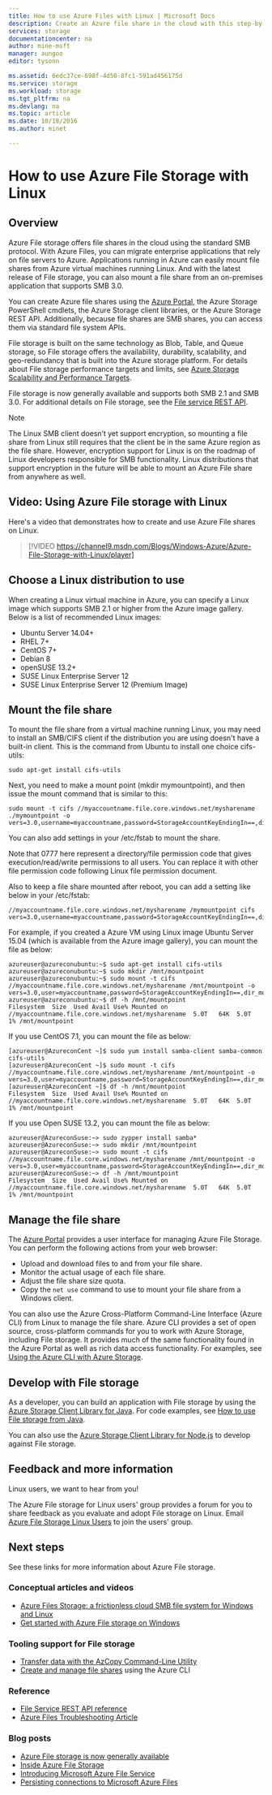 ```yaml
---
title: How to use Azure Files with Linux | Microsoft Docs
description: Create an Azure file share in the cloud with this step-by-step tutorial. Manage your file share content, and mount a file share from an Azure virtual machine (VM) running Linux or an on-premises application that supports SMB 3.0.
services: storage
documentationcenter: na
author: mine-msft
manager: aungoo
editor: tysonn

ms.assetid: 6edc37ce-698f-4d50-8fc1-591ad456175d
ms.service: storage
ms.workload: storage
ms.tgt_pltfrm: na
ms.devlang: na
ms.topic: article
ms.date: 10/18/2016
ms.author: minet

---
```

# How to use Azure File Storage with Linux
## Overview
Azure File storage offers file shares in the cloud using the standard SMB protocol. With Azure Files, you can migrate enterprise applications that rely on file servers to Azure. Applications running in Azure can easily mount file shares from Azure virtual machines running Linux. And with the latest release of File storage, you can also mount a file share from an on-premises application that supports SMB 3.0.

You can create Azure file shares using the [Azure Portal](https://portal.azure.com), the Azure Storage PowerShell cmdlets, the Azure Storage client libraries, or the Azure Storage REST API. Additionally, because file shares are SMB shares, you can access them via standard file system APIs.

File storage is built on the same technology as Blob, Table, and Queue storage, so File storage offers the availability, durability, scalability, and geo-redundancy that is built into the Azure storage platform. For details about File storage performance targets and limits, see [Azure Storage Scalability and Performance Targets](storage-scalability-targets.md).

File storage is now generally available and supports both SMB 2.1 and SMB 3.0. For additional details on File storage, see the [File service REST API](https://msdn.microsoft.com/library/azure/dn167006.aspx).

> [!NOTE]
> The Linux SMB client doesn’t yet support encryption, so mounting a file share from Linux still requires that the client be in the same Azure region as the file share. However, encryption support for Linux is on the roadmap of Linux developers responsible for SMB functionality. Linux distributions that support encryption in the future will be able to mount an Azure File share from anywhere as well.
> 
> 

## Video: Using Azure File storage with Linux
Here's a video that demonstrates how to create and use Azure File shares on Linux.

> [!VIDEO https://channel9.msdn.com/Blogs/Windows-Azure/Azure-File-Storage-with-Linux/player]
> 
> 

## Choose a Linux distribution to use
When creating a Linux virtual machine in Azure, you can specify a Linux image which supports SMB 2.1 or higher from the Azure image gallery. Below is a list of recommended Linux images:

* Ubuntu Server 14.04+
* RHEL 7+
* CentOS 7+
* Debian 8
* openSUSE 13.2+
* SUSE Linux Enterprise Server 12
* SUSE Linux Enterprise Server 12 (Premium Image)

## Mount the file share
To mount the file share from a virtual machine running Linux, you may need to install an SMB/CIFS client if the distribution you are using doesn't have a built-in client. This is the command from Ubuntu to install one choice cifs-utils:

```
sudo apt-get install cifs-utils
```

Next, you need to make a mount point (mkdir mymountpoint), and then issue the mount command that is similar to this:

```
sudo mount -t cifs //myaccountname.file.core.windows.net/mysharename ./mymountpoint -o vers=3.0,username=myaccountname,password=StorageAccountKeyEndingIn==,dir_mode=0777,file_mode=0777
```

You can also add settings in your /etc/fstab to mount the share.

Note that 0777 here represent a directory/file permission code that gives execution/read/write permissions to all users. You can replace it with other file permission code following Linux file permission document.

Also to keep a file share mounted after reboot, you can add a setting like below in your /etc/fstab:

```
//myaccountname.file.core.windows.net/mysharename /mymountpoint cifs vers=3.0,username=myaccountname,password=StorageAccountKeyEndingIn==,dir_mode=0777,file_mode=0777
```

For example, if you created a Azure VM using Linux image Ubuntu Server 15.04 (which is available from the Azure image gallery), you can mount the file as below:

```
azureuser@azureconubuntu:~$ sudo apt-get install cifs-utils
azureuser@azureconubuntu:~$ sudo mkdir /mnt/mountpoint
azureuser@azureconubuntu:~$ sudo mount -t cifs //myaccountname.file.core.windows.net/mysharename /mnt/mountpoint -o vers=3.0,user=myaccountname,password=StorageAccountKeyEndingIn==,dir_mode=0777,file_mode=0777
azureuser@azureconubuntu:~$ df -h /mnt/mountpoint
Filesystem  Size  Used Avail Use% Mounted on
//myaccountname.file.core.windows.net/mysharename  5.0T   64K  5.0T   1% /mnt/mountpoint
```

If you use CentOS 7.1, you can mount the file as below:

```
[azureuser@AzureconCent ~]$ sudo yum install samba-client samba-common cifs-utils
[azureuser@AzureconCent ~]$ sudo mount -t cifs //myaccountname.file.core.windows.net/mysharename /mnt/mountpoint -o vers=3.0,user=myaccountname,password=StorageAccountKeyEndingIn==,dir_mode=0777,file_mode=0777
[azureuser@AzureconCent ~]$ df -h /mnt/mountpoint
Filesystem  Size  Used Avail Use% Mounted on
//myaccountname.file.core.windows.net/mysharename  5.0T   64K  5.0T   1% /mnt/mountpoint
```

If you use Open SUSE 13.2, you can mount the file as below:

```
azureuser@AzureconSuse:~> sudo zypper install samba*  
azureuser@AzureconSuse:~> sudo mkdir /mnt/mountpoint
azureuser@AzureconSuse:~> sudo mount -t cifs //myaccountname.file.core.windows.net/mysharename /mnt/mountpoint -o vers=3.0,user=myaccountname,password=StorageAccountKeyEndingIn==,dir_mode=0777,file_mode=0777
azureuser@AzureconSuse:~> df -h /mnt/mountpoint
Filesystem  Size  Used Avail Use% Mounted on
//myaccountname.file.core.windows.net/mysharename  5.0T   64K  5.0T   1% /mnt/mountpoint
```

## Manage the file share
The [Azure Portal](https://portal.azure.com) provides a user interface for managing Azure File Storage. You can perform the following actions from your web browser:

* Upload and download files to and from your file share.
* Monitor the actual usage of each file share.
* Adjust the file share size quota.
* Copy the `net use` command to use to mount your file share from a Windows client.

You can also use the Azure Cross-Platform Command-Line Interface (Azure CLI) from Linux to manage the file share. Azure CLI provides a set of open source, cross-platform commands for you to work with Azure Storage, including File storage. It provides much of the same functionality found in the Azure Portal as well as rich data access functionality. For examples, see [Using the Azure CLI with Azure Storage](storage-azure-cli.md).

## Develop with File storage
As a developer, you can build an application with File storage by using the [Azure Storage Client Library for Java](https://github.com/azure/azure-storage-java). For code examples, see [How to use File storage from Java](storage-java-how-to-use-file-storage.md).

You can also use the [Azure Storage Client Library for Node.js](https://github.com/Azure/azure-storage-node) to develop against File storage.

## Feedback and more information
Linux users, we want to hear from you!

The Azure File storage for Linux users' group provides a forum for you to share feedback as you evaluate and adopt File storage on Linux. Email [Azure File Storage Linux Users](mailto:azurefileslinuxusers@microsoft.com) to join the users' group.

## Next steps
See these links for more information about Azure File storage.

### Conceptual articles and videos
* [Azure Files Storage: a frictionless cloud SMB file system for Windows and Linux](https://azure.microsoft.com/documentation/videos/azurecon-2015-azure-files-storage-a-frictionless-cloud-smb-file-system-for-windows-and-linux/)
* [Get started with Azure File storage on Windows](storage-dotnet-how-to-use-files.md)

### Tooling support for File storage
* [Transfer data with the AzCopy Command-Line Utility](storage-use-azcopy.md)
* [Create and manage file shares](storage-azure-cli.md#create-and-manage-file-shares) using the Azure CLI

### Reference
* [File Service REST API reference](http://msdn.microsoft.com/library/azure/dn167006.aspx)
* [Azure Files Troubleshooting Article](storage-troubleshoot-file-connection-problems.md)

### Blog posts
* [Azure File storage is now generally available](https://azure.microsoft.com/blog/azure-file-storage-now-generally-available/)
* [Inside Azure File Storage](https://azure.microsoft.com/blog/inside-azure-file-storage/)
* [Introducing Microsoft Azure File Service](http://blogs.msdn.com/b/windowsazurestorage/archive/2014/05/12/introducing-microsoft-azure-file-service.aspx)
* [Persisting connections to Microsoft Azure Files](http://blogs.msdn.com/b/windowsazurestorage/archive/2014/05/27/persisting-connections-to-microsoft-azure-files.aspx)